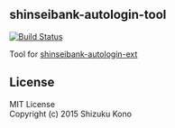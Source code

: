 shinseibank-autologin-tool
--------------------------
[![Build Status](https://travis-ci.org/shizuku613/shinseibank-autologin-util.svg?branch=master)](https://travis-ci.org/shizuku613/shinseibank-autologin-util)

Tool for [shinseibank-autologin-ext](https://github.com/shizuku613/shinseibank-autologin-ext)

## License
MIT License<br />
Copyright (c) 2015 Shizuku Kono